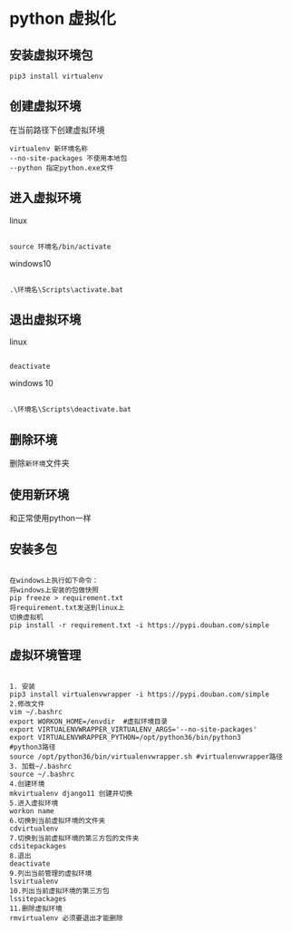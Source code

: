 # python 虚拟化

## 安装虚拟环境包

~~~shell
pip3 install virtualenv
~~~

## 创建虚拟环境

在当前路径下创建虚拟环境

~~~shell
virtualenv 新环境名称
--no-site-packages 不使用本地包
--python 指定python.exe文件
~~~

## 进入虚拟环境

linux

~~~shell

source 环境名/bin/activate
~~~

windows10

~~~shell

.\环境名\Scripts\activate.bat
~~~

## 退出虚拟环境

linux

~~~shell

deactivate
~~~

windows 10

~~~shell

.\环境名\Scripts\deactivate.bat
~~~

## 删除环境

删除`新环境`文件夹

## 使用新环境

和正常使用python一样

## 安装多包

~~~shell

在windows上执行如下命令：
将windows上安装的包做快照
pip freeze > requirement.txt
将requirement.txt发送到linux上
切换虚拟机
pip install -r requirement.txt -i https://pypi.douban.com/simple
~~~

## 虚拟环境管理

~~~shell

1. 安装
pip3 install virtualenvwrapper -i https://pypi.douban.com/simple
2.修改文件
vim ~/.bashrc
export WORKON_HOME=/envdir  #虚拟环境目录
export VIRTUALENVWRAPPER_VIRTUALENV_ARGS='--no-site-packages'   
export VIRTUALENVWRAPPER_PYTHON=/opt/python36/bin/python3      #python3路径
source /opt/python36/bin/virtualenvwrapper.sh #virtualenvwrapper路径
3. 加载~/.bashrc
source ~/.bashrc
4.创建环境
mkvirtualenv django11 创建并切换
5.进入虚拟环境
workon name
6.切换到当前虚拟环境的文件夹
cdvirtualenv
7.切换到当前虚拟环境的第三方包的文件夹
cdsitepackages
8.退出
deactivate
9.列出当前管理的虚拟环境
lsvirtualenv
10.列出当前虚拟环境的第三方包
lssitepackages
11.删除虚拟环境
rmvirtualenv 必须要退出才能删除
~~~

